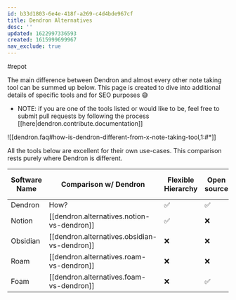 ```yaml
---
id: b33d1803-6e4e-418f-a269-c4d4bde967cf
title: Dendron Alternatives
desc: ''
updated: 1622997336593
created: 1615999699967
nav_exclude: true
---
```


#repot

The main difference between Dendron and almost every other note taking tool can be summed up below. This page is created to dive into additional details of specific tools and for SEO purposes 😅

-   NOTE: if you are one of the tools listed or would like to be, feel free to submit pull requests by following the process [[here|dendron.contribute.documentation]]

![[dendron.faq#how-is-dendron-different-from-x-note-taking-tool,1:#*]]

All the tools below are excellent for their own use-cases. This comparison rests purely where Dendron is different.

| Software Name | Comparison w/ Dendron                        | Flexible Hierarchy | Open source | Local-first | Fast and performant | Bi-directional links | Outlining |
| ------------- | -------------------------------------------- | ------------------ | ----------- | ----------- | ------------------- | -------------------- | --------- |
| Dendron       | How?                                         | ✅                 | ✅          | ✅          | ✅                  | ✅                   | ❌        |
| Notion        | [[dendron.alternatives.notion-vs-dendron]]   | ✅                 | ❌          | ❌          | ❌                  | ✅                   | ✅        |
| Obsidian      | [[dendron.alternatives.obsidian-vs-dendron]] | ❌                 | ❌          | ✅          | ✅                  | ✅                   | ❌        |
| Roam          | [[dendron.alternatives.roam-vs-dendron]]     | ❌                 | ❌          | ❌          | ❌                  | ✅                   | ✅        |
| Foam          | [[dendron.alternatives.foam-vs-dendron]]     | ❌                 | ✅          | ✅          | ✅                  | ✅                   | ❌        |
